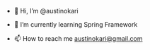 - 👋 Hi, I’m @austinokari

- 🌱 I’m currently learning Spring Framework
- 📫 How to reach me austinokari@gmail.com

<!---
austinokari/austinokari is a ✨ special ✨ repository because its `README.md` (this file) appears on your GitHub profile.
You can click the Preview link to take a look at your changes.
--->

